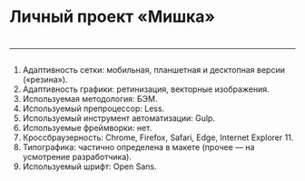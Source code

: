 Личный проект «Мишка»
=====================

#  <hr>

1. Адаптивность сетки: мобильная, планшетная и десктопная версии («резина»).
2. Адаптивность графики: ретинизация, векторные изображения.
3. Используемая методология: БЭМ.
4. Используемый препроцессор: Less.
5. Используемый инструмент автоматизации: Gulp.
6. Используемые фреймворки: нет.
7. Кроссбраузерность: Chrome, Firefox, Safari, Edge, Internet Explorer 11.
8. Типографика: частично определена в макете (прочее — на усмотрение разработчика).
9. Используемый шрифт: Open Sans.
